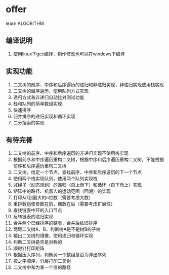 # offer
learn ALGORITHM
## 编译说明
1. 使用linux下gcc编译，稍作修改也可以在windows下编译
## 实现功能
1. 二叉树的前序、中序和后序遍历的递归和非递归实现，非递归实现使用栈实现
2. 二叉树的层序遍历，使用队列方式实现
3. 递归方式和非递归自动比对测试功能
4. 栈和队列的简单数组实现
5. 快速排序
6. 归并排序的递归实现和循环实现
7. 二分搜索的实现
## 有待完善
1. 二叉树的前序、中序和后序遍历的非递归实现不使用栈实现
2. 根据前序和中序遍历重构二叉树，根据中序和后序遍历重构二叉树，不能根据前序和后序遍历重构二叉树
3. 二叉树，给定一个节点，查找前序、中序和后序遍历的下一个节点
4. 使用两个栈实现队列，使用两个队列实现栈
5. 减绳子（动态规划）的递归（自上而下）和循环（自下而上）实现
6. 矩阵中的路径、机器人的运动范围（回溯）的实现
7. 打印从1到最大的n位数（需要考虑大数）
8. 重排数组使奇数在前，偶数在后（需要考虑扩展性）
9. 查找链表中环的入口节点
10. 反转链表的递归实现
11. 合并两个已经排序的链表，合并后依旧排序
12. 两颗二叉树A、B，判断树A是不是树B的子树
13. 输出二叉树的镜像，使用递归和循环实现
14. 判断二叉树是否是对称的
15. 顺时针打印矩阵
16. 根据压入序列，判断另一个数组是否为弹出序列
17. 按之字顺序、分层打印二叉树
18. 二叉树中和为某一个值的路径
